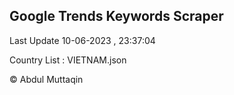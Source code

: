 

## Google Trends Keywords Scraper 
 
Last Update 10-06-2023 , 23:37:04

Country List :
VIETNAM.json



© Abdul Muttaqin 
